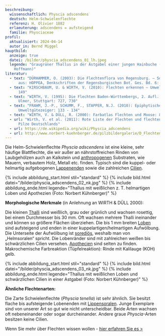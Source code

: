 ```yaml
---
beschreibung:
  wissenschaftlich: Physcia adscendens
  deutsch: Helm-Schwielenflechte
  referenz: H. Olivier 1882
  erlaeuterung: adscendens = aufsteigend
  familie: Physciaceae
profil:
  aktualisiert: 2024-04-14
  autor_in: Bernd Miggel
hauptbild:
  anzeige: true
  datei: /bilder/physcia_adscendens_01_lh.jpeg
  legende: "Graugrüner Thallus in der Astgabel einer jungen Hainbuche (Foto: Liss
    Hoffmann)"
literatur:
  - text: "DÜRHAMMER, O. (2003): Die Flechtenflora von Regensburg. – Sonderdruck
      aus: HOPPEA, Denkschriften der Regensburgischen Bot. Ges. Bd. 6: 26"
  - text: "KIRSCHBAUM, U. & WIRTH, V. (2010): Flechten erkennen – Umwelt bewerten:
      149"
  - text: "WIRTH, V. (1995): Die Flechten Baden-Württembergs, 2. Aufl., 1006 S.;
      Ulmer, Stuttgart: 727, 730"
  - text: "FRAHM, J.-P., SCHUMM, F., STAPPER, N.J. (2010): Epiphytische Flechten als
      Umweltgütezeiger: 133 - 134"
  - text: "WIRTH, V. & DÜLL, R. (2000): Farbatlas Flechten und Moose: 83"
  - url: "Wirth, V. et al. (2011): Rote Liste der Flechten und flechtenbewohnende
      Pilze Deutschlands"
  - url: https://de.wikipedia.org/wiki/Physcia_adscendens
  - url: http://www.norbert-kuehnberger.de/pilzbildergalerie/D_Flechten-Lichenes_-_226_Arten/index.htm
---
```

Die Helm-Schwielenflechte *Physcia adscendens* ist eine kleine, sehr häufige Blattflechte, die wir außer an nährstoffreichen Rinden von Laubgehölzen auch an Kalkstein und [anthropogenen](anthropogen "Glossar") Substraten, wie Mauern, verbautem Holz, Metall etc. finden. Typisch sind die kuppel- oder helmartig aufgebogenen [Lappenenden](Lappen "Glossar") sowie die zahlreichen [Cilien](Cilie "Glossar").

{% include abbildung_start.html stil="standard" %}
{% include bild.html datei="/bilder/physcia_adscendens_02_nk.jpg" %}
{% include abbildung_ende.html legende="Thallus mit weißlichen z. T. helmartigen Loben und Apothezien (Foto: Norbert Kühnberger)" %}

**Morphologische Merkmale** (in Anlehnung an WIRTH & DÜLL 2000):

Die kleinen [Thalli](Thallus "Glossar") sind weißlich, grau oder grünlich und wachsen rosettig, bei einem Durchmesser bis 30 mm. Oft wachsen mehrere Thalli ineinander und können so größere Flächen überziehen. Die bis 1 mm breiten [Loben](Loben "Glossar") sind aufsteigend und enden in einer kuppelartigen/helmartigen Aufwölbung. Die Unterseite der Aufwölbung ist [sorediös](sorediös "Glossar"), weshalb man von „Helmsoralen“ spricht. Die Lobenränder sind mit zahlreichen weißen bis schwärzlichen Cilien versehen. [Apothecien](Apothecien "Glossar") sind selten zu finden.
Makrochemische Farbreaktion (Tüpfelreaktion): Rinde mit Kalilauge (KOH) gelb.

{% include abbildung_start.html stil="standard" %}
{% include bild.html datei="/bilder/physcia_adscendens_03_nk.jpg" %}
{% include abbildung_ende.html legende="Thallus mit weißlichen Loben und schwärzlichen Cilien in einer Astgabel (Foto: Norbert Kühnberger)" %}

**Ähnliche Flechtenarten:**

Die Zarte Schwielenflechte (*Physcia tenella*) ist sehr ähnlich. Sie besitzt flache bis aufsteigende Lobenenden mit [Lippensoralen](Sorale "Glossar"). Junge Exemplare sind von unserer Art so gut wie nicht unterscheidbar. Beide Arten wachsen oft nebeneinander oder sogar durcheinander.
Andere graue *Physcia*-Arten besitzen keine Cilien.

Wenn Sie mehr über Flechten wissen wollen - [hier erfahren Sie es >](/verwandt/flechten)